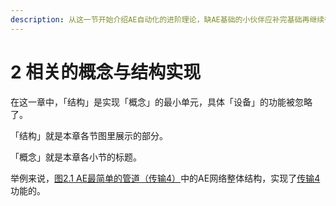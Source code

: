 ```yaml
---
description: 从这一节开始介绍AE自动化的进阶理论，缺AE基础的小伙伴应补完基础再继续往下看。
---
```


# 2 相关的概念与结构实现

在这一章中，「结构」是实现「概念」的最小单元，具体「设备」的功能被忽略了。

「结构」就是本章各节图里展示的部分。

「概念」就是本章各小节的标题。

举例来说，[图2.1 AE最简单的管道（传输4）](2.1-物品（数据）传输.md)中的AE网络整体结构，实现了[传输4](2.1-物品（数据）传输.md)功能的。
